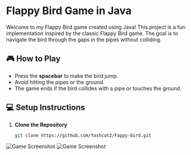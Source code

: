 # Flappy Bird Game in Java

Welcome to my Flappy Bird game created using Java! This project is a fun implementation inspired by the classic Flappy Bird game. The goal is to navigate the bird through the gaps in the pipes without colliding.

## 🎮 How to Play
- Press the **spacebar** to make the bird jump.
- Avoid hitting the pipes or the ground.
- The game ends if the bird collides with a pipe or touches the ground.

## 💻 Setup Instructions
1. **Clone the Repository**
   ```bash
   git clone https://github.com/Yashcat2/Fappy-bird.git

![Game Screenshot](images/flappybird.png)
![Game Screenshot](images/gameOver.png)
